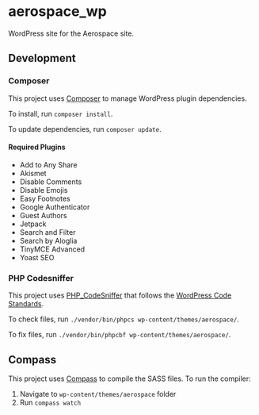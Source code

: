 # aerospace_wp
WordPress site for the Aerospace site.

## Development

### Composer
This project uses [Composer](https://getcomposer.org/) to manage WordPress plugin dependencies.

To install, run `composer install`.

To update dependencies, run `composer update`.

#### Required Plugins
- Add to Any Share
- Akismet
- Disable Comments
- Disable Emojis
- Easy Footnotes
- Google Authenticator
- Guest Authors
- Jetpack
- Search and Filter
- Search by Aloglia
- TinyMCE Advanced
- Yoast SEO

### PHP Codesniffer
This project uses [PHP_CodeSniffer](https://github.com/DealerDirect/phpcodesniffer-composer-installer) that follows the [WordPress Code Standards](https://github.com/WordPress-Coding-Standards/WordPress-Coding-Standards).

To check files, run `./vendor/bin/phpcs wp-content/themes/aerospace/`.

To fix files, run `./vendor/bin/phpcbf wp-content/themes/aerospace/`.


## Compass
This project uses [Compass](http://compass-style.org/) to compile the SASS files. To run the compiler:
1. Navigate to `wp-content/themes/aerospace` folder
2. Run `compass watch`
